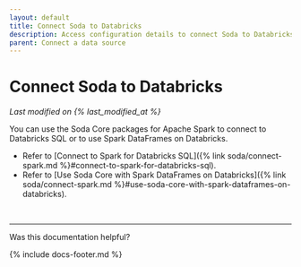 ```yaml
---
layout: default
title: Connect Soda to Databricks
description: Access configuration details to connect Soda to Databricks using a Spark data source.
parent: Connect a data source
---
```


# Connect Soda to Databricks
*Last modified on {% last_modified_at %}*

You can use the Soda Core packages for Apache Spark to connect to Databricks SQL or to use Spark DataFrames on Databricks.

* Refer to [Connect to Spark for Databricks SQL]({% link soda/connect-spark.md %}#connect-to-spark-for-databricks-sql).
* Refer to [Use Soda Core with Spark DataFrames on Databricks]({% link soda/connect-spark.md %}#use-soda-core-with-spark-dataframes-on-databricks).

<br />

---

Was this documentation helpful?

<!-- LikeBtn.com BEGIN -->
<span class="likebtn-wrapper" data-theme="tick" data-i18n_like="Yes" data-ef_voting="grow" data-show_dislike_label="true" data-counter_zero_show="true" data-i18n_dislike="No"></span>
<script>(function(d,e,s){if(d.getElementById("likebtn_wjs"))return;a=d.createElement(e);m=d.getElementsByTagName(e)[0];a.async=1;a.id="likebtn_wjs";a.src=s;m.parentNode.insertBefore(a, m)})(document,"script","//w.likebtn.com/js/w/widget.js");</script>
<!-- LikeBtn.com END -->

{% include docs-footer.md %}